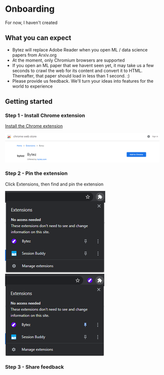 # Onboarding
For now, I haven't created 

## What you can expect
* Bytez will replace Adobe Reader when you open ML / data science papers from Arxiv.org
* At the moment, only Chromium browsers are supported
* If you open an ML paper that we havent seen yet, it may take us a few seconds to crawl the web for its content and convert it to HTML. Thereafter, that paper should load in less than 1 second. :)
* Please provide us feedback. We'll turn your ideas into features for the world to experience



## Getting started


### Step 1 - Install Chrome extension
[Install the Chrome extension](https://chrome.google.com/webstore/detail/bytez/bpmfhekkemkklhccdjkeokildopbneni)

![Install](webstore.png "Install")

### Step 2 - Pin the extension
Click Extensions, then find and pin the extension

![Unpinned](/unpinnned.png "Unpinned")
![Pinned](/pinned.png "Pinned")


### Step 3 - Share feedback

